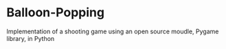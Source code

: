 # Balloon-Popping

Implementation of a shooting game using an open source moudle, Pygame library, in Python
